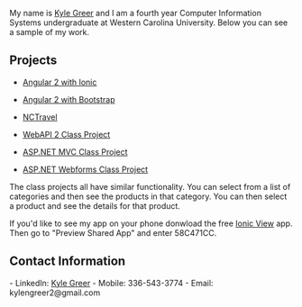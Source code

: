 My name is <a href="https://www.linkedin.com/in/kyle-greer">Kyle Greer</a> and I am a fourth year Computer Information Systems undergraduate at Western Carolina University. Below you can see a sample of my work.

<h2>Projects</h2>

- <a href="https://github.com/kngreer1/Class-Project-Angular2-with-Ionic">Angular 2 with Ionic</a>

- <a href="https://github.com/kngreer1/Class-Project-Angular2-with-Bootstrap">Angular 2 with Bootstrap</a>

- <a href="https://github.com/kngreer1/NCTravel">NCTravel</a>

- <a href="https://github.com/kngreer1/Class-Project-WebAPI">WebAPI 2 Class Project</a>

- <a href="https://github.com/kngreer1/Class-Project-MVC">ASP.NET MVC Class Project</a>

- <a href="https://github.com/kngreer1/Class-Project-Webforms">ASP.NET Webforms Class Project</a>

The class projects all have similar functionality. You can select from a list of categories and then see the products in that category. You can then select a product and see the details for that product.

If you'd like to see my app on your phone donwload the free <a href="http://view.ionic.io/">Ionic View</a> app. Then go to "Preview Shared App" and enter 58C471CC.

<h2>Contact Information</h2>
- LinkedIn: <a href="https://www.linkedin.com/in/kyle-greer">Kyle Greer</a>
- Mobile: 336-543-3774
- Email: kylengreer2@gmail.com
